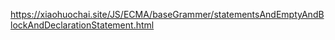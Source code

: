 https://xiaohuochai.site/JS/ECMA/baseGrammer/statementsAndEmptyAndBlockAndDeclarationStatement.html


